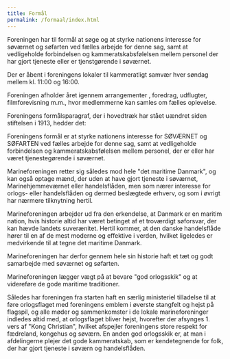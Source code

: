 ```yaml
---
title: Formål
permalink: /formaal/index.html
---
```

Foreningen har til formål at søge og at styrke nationens interesse for søværnet og søfarten ved fælles arbejde for denne sag, samt at vedligeholde forbindelsen og kammeratskabsfølelsen
mellem personel der har gjort tjeneste eller er tjenstgørende i søværnet.

Der er åbent i foreningens lokaler til kammeratligt samvær hver søndag mellem kl. 11:00 og 16:00.

Foreningen afholder året igennem arrangementer , foredrag, udflugter, filmforevisning m.m., hvor medlemmerne kan samles om fælles oplevelse.

Foreningens formålsparagraf, der i hovedtræk har stået uændret siden stiftelsen i 1913, hedder det:

Foreningens formål er at styrke nationens interesse for SØVÆRNET og SØFARTEN ved fælles arbejde for denne sag, samt at vedligeholde forbindelsen og kammeratskabsfølelsen mellem personel, der er eller har været tjenestegørende i søværnet.

Marineforeningen retter sig således mod hele "det maritime Danmark", og kan også optage mænd, der uden at have gjort tjeneste i søværnet, Marinehjemmeværnet eller handelsflåden, men som nærer interesse for orlogs- eller handelsflåden og dermed beslægtede erhverv, og som i øvrigt har nærmere tilknytning hertil.

Marineforeningen arbejder ud fra den erkendelse, at Danmark er en maritim nation, hvis historie altid har været betinget af et troværdigt søforsvar, der kan hævde landets suverænitet. Hertil kommer, at den danske handelsflåde hører til en af de mest moderne og effektive i verden, hvilket ligeledes er medvirkende til at tegne det maritime Danmark.

Marineforeningen har derfor gennem hele sin historie haft et tæt og godt samarbejde med søværnet og søfarten.

Marineforeningen lægger vægt på at bevare "god orlogsskik" og at videreføre de gode maritime traditioner.

Således har foreningen fra starten haft en særlig ministeriel tilladelse til at føre orlogsflaget med foreningens emblem i øverste stangfelt og hejst på flagspil, og alle møder og sammenkomster i de lokale marineforeninger indledes altid med, at orlogsflaget bliver hejst, hvorefter der afsynges 1. vers af "Kong Christian", hvilket afspejler foreningens store respekt for fædreland, kongehus og søværn. En anden god orlogsskik er, at man i afdelingerne plejer det gode kammeratskab, som er kendetegnende for folk, der har gjort tjeneste i søværn og handelsflåden.
